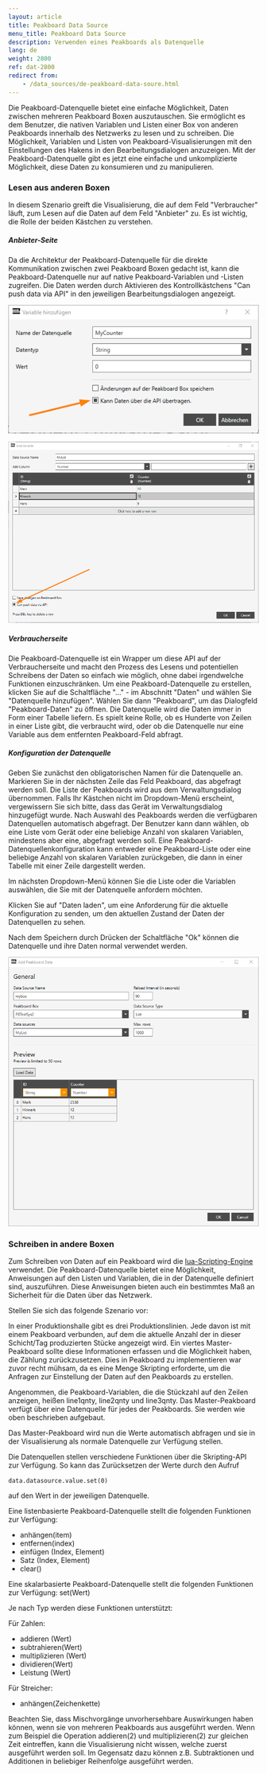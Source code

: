 ```yaml
---
layout: article
title: Peakboard Data Source
menu_title: Peakboard Data Source
description: Verwenden eines Peakboards als Datenquelle
lang: de
weight: 2800
ref: dat-2800
redirect from:
	- /data_sources/de-peakboard-data-soure.html
---
```


Die Peakboard-Datenquelle bietet eine einfache Möglichkeit, Daten zwischen mehreren Peakboard Boxen auszutauschen. Sie ermöglicht es dem Benutzer, die nativen Variablen und Listen einer Box von anderen Peakboards innerhalb des Netzwerks zu lesen und zu schreiben. Die Möglichkeit, Variablen und Listen von Peakboard-Visualisierungen mit den Einstellungen des Hakens in den Bearbeitungsdialogen anzuzeigen. Mit der Peakboard-Datenquelle gibt es jetzt eine einfache und unkomplizierte Möglichkeit, diese Daten zu konsumieren und zu manipulieren.

### Lesen aus anderen Boxen

In diesem Szenario greift die Visualisierung, die auf dem Feld "Verbraucher" läuft, zum Lesen auf die Daten auf dem Feld "Anbieter" zu. Es ist wichtig, die Rolle der beiden Kästchen zu verstehen.

##### Anbieter-Seite

Da die Architektur der Peakboard-Datenquelle für die direkte Kommunikation zwischen zwei Peakboard Boxen gedacht ist, kann die Peakboard-Datenquelle nur auf native Peakboard-Variablen und -Listen zugreifen. Die Daten werden durch Aktivieren des Kontrollkästchens "Can push data via API" in den jeweiligen Bearbeitungsdialogen angezeigt.

![Variable aktivieren](/assets/images/data-sources/peakbaord-datasource/pb-datasource-provider1.png)

![Liste aktivieren](/assets/images/data-sources/peakbaord-datasource/pb-datasource-provider2.png)

##### Verbraucherseite

Die Peakboard-Datenquelle ist ein Wrapper um diese API auf der Verbraucherseite und macht den Prozess des Lesens und potentiellen Schreibens der Daten so einfach wie möglich, ohne dabei irgendwelche Funktionen einzuschränken.
Um eine Peakboard-Datenquelle zu erstellen, klicken Sie auf die Schaltfläche "..." - im Abschnitt "Daten" und wählen Sie "Datenquelle hinzufügen".
Wählen Sie dann "Peakboard", um das Dialogfeld "Peakboard-Daten" zu öffnen. 
Die Datenquelle wird die Daten immer in Form einer Tabelle liefern. 
Es spielt keine Rolle, ob es Hunderte von Zeilen in einer Liste gibt, die verbraucht wird, oder ob die Datenquelle nur eine Variable aus dem entfernten Peakboard-Feld abfragt.

##### Konfiguration der Datenquelle

Geben Sie zunächst den obligatorischen Namen für die Datenquelle an.
Markieren Sie in der nächsten Zeile das Feld Peakboard, das abgefragt werden soll. 
Die Liste der Peakboards wird aus dem Verwaltungsdialog übernommen. 
Falls Ihr Kästchen nicht im Dropdown-Menü erscheint, vergewissern Sie sich bitte, dass das Gerät im Verwaltungsdialog hinzugefügt wurde.
Nach Auswahl des Peakboards werden die verfügbaren Datenquellen automatisch abgefragt. 
Der Benutzer kann dann wählen, ob eine Liste vom Gerät oder eine beliebige Anzahl von skalaren Variablen, mindestens aber eine, abgefragt werden soll.
Eine Peakboard-Datenquellenkonfiguration kann entweder eine Peakboard-Liste oder eine beliebige Anzahl von skalaren Variablen zurückgeben, die dann in einer Tabelle mit einer Zeile dargestellt werden.

Im nächsten Dropdown-Menü können Sie die Liste oder die Variablen auswählen, die Sie mit der Datenquelle anfordern möchten.

Klicken Sie auf "Daten laden", um eine Anforderung für die aktuelle Konfiguration zu senden, um den aktuellen Zustand der Daten der Datenquellen zu sehen.

Nach dem Speichern durch Drücken der Schaltfläche "Ok" können die Datenquelle und ihre Daten normal verwendet werden.

![Liste aktivieren](/assets/images/data-sources/peakbaord-datasource/pb-datasource-consumer.png)


### Schreiben in andere Boxen

Zum Schreiben von Daten auf ein Peakboard wird die [lua-Scripting-Engine](https://help.peakboard.com/scripting/de-script-engine.html) verwendet. 
Die Peakboard-Datenquelle bietet eine Möglichkeit, Anweisungen auf den Listen und Variablen, die in der Datenquelle definiert sind, auszuführen. 
Diese Anweisungen bieten auch ein bestimmtes Maß an Sicherheit für die Daten über das Netzwerk.

Stellen Sie sich das folgende Szenario vor:

In einer Produktionshalle gibt es drei Produktionslinien. Jede davon ist mit einem Peakboard verbunden, auf dem die aktuelle Anzahl der in dieser Schicht/Tag produzierten Stücke angezeigt wird.
Ein viertes Master-Peakboard sollte diese Informationen erfassen und die Möglichkeit haben, die Zählung zurückzusetzen. Dies in Peakboard zu implementieren war zuvor recht mühsam, da es eine Menge Skripting erforderte, um die Anfragen zur Einstellung der Daten auf den Peakboards zu erstellen.

Angenommen, die Peakboard-Variablen, die die Stückzahl auf den Zeilen anzeigen, heißen line1qnty, line2qnty und line3qnty. Das Master-Peakboard verfügt über eine Datenquelle für jedes der Peakboards. Sie werden wie oben beschrieben aufgebaut.

Das Master-Peakboard wird nun die Werte automatisch abfragen und sie in der Visualisierung als normale Datenquelle zur Verfügung stellen.

Die Datenquellen stellen verschiedene Funktionen über die Skripting-API zur Verfügung. 
So kann das Zurücksetzen der Werte durch den Aufruf
```
data.datasource.value.set(0)
```
auf den Wert in der jeweiligen Datenquelle.

Eine listenbasierte Peakboard-Datenquelle stellt die folgenden Funktionen zur Verfügung:

* anhängen(item)
* entfernen(index)
* einfügen (Index, Element)
* Satz (Index, Element)
* clear()

Eine skalarbasierte Peakboard-Datenquelle stellt die folgenden Funktionen zur Verfügung:
set(Wert)

Je nach Typ werden diese Funktionen unterstützt:

Für Zahlen:

* addieren (Wert)
* subtrahieren(Wert)
* multiplizieren (Wert)
* dividieren(Wert)
* Leistung (Wert)

Für Streicher:

* anhängen(Zeichenkette)

Beachten Sie, dass Mischvorgänge unvorhersehbare Auswirkungen haben können, wenn sie von mehreren Peakboards aus ausgeführt werden. Wenn zum Beispiel die Operation addieren(2) und multiplizieren(2) zur gleichen Zeit eintreffen, kann die Visualisierung nicht wissen, welche zuerst ausgeführt werden soll. Im Gegensatz dazu können z.B. Subtraktionen und Additionen in beliebiger Reihenfolge ausgeführt werden.
